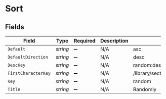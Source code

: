 # Sort


## Fields

| Field                              | Type                               | Required                           | Description                        | Example                            |
| ---------------------------------- | ---------------------------------- | ---------------------------------- | ---------------------------------- | ---------------------------------- |
| `Default`                          | *string*                           | :heavy_minus_sign:                 | N/A                                | asc                                |
| `DefaultDirection`                 | *string*                           | :heavy_minus_sign:                 | N/A                                | desc                               |
| `DescKey`                          | *string*                           | :heavy_minus_sign:                 | N/A                                | random:desc                        |
| `FirstCharacterKey`                | *string*                           | :heavy_minus_sign:                 | N/A                                | /library/sections/1/firstCharacter |
| `Key`                              | *string*                           | :heavy_minus_sign:                 | N/A                                | random                             |
| `Title`                            | *string*                           | :heavy_minus_sign:                 | N/A                                | Randomly                           |